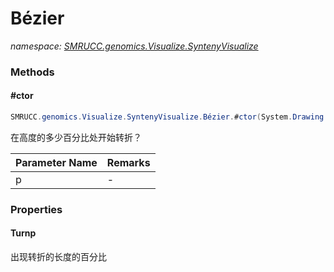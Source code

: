 ﻿# Bézier
_namespace: [SMRUCC.genomics.Visualize.SyntenyVisualize](./index.md)_





### Methods

#### #ctor
```csharp
SMRUCC.genomics.Visualize.SyntenyVisualize.Bézier.#ctor(System.Drawing.Point,System.Drawing.Point,System.Drawing.Color,System.Double)
```
在高度的多少百分比处开始转折？

|Parameter Name|Remarks|
|--------------|-------|
|p|-|



### Properties

#### Turnp
出现转折的长度的百分比
